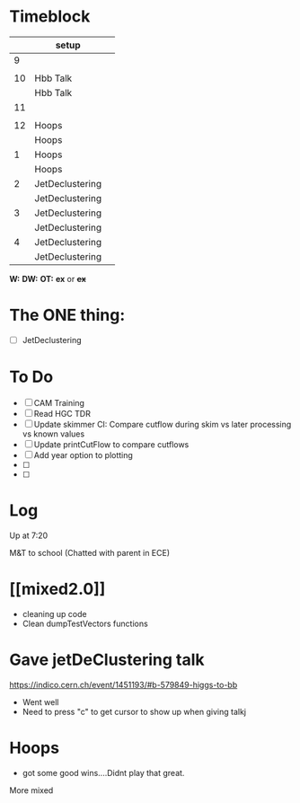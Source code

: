 # Timeblock

|     | setup           |     |
| --- | --------------- | --- |
| 9   |                 |     |
|     |                 |     |
| 10  | Hbb Talk        |     |
|     | Hbb Talk        |     |
| 11  |                 |     |
|     |                 |     |
| 12  | Hoops           |     |
|     | Hoops           |     |
| 1   | Hoops           |     |
|     | Hoops           |     |
| 2   | JetDeclustering |     |
|     | JetDeclustering |     |
| 3   | JetDeclustering |     |
|     | JetDeclustering |     |
| 4   | JetDeclustering |     |
|     | JetDeclustering |     |

**W:**
**DW:**
**OT:**
**ex** or **~~ex~~**

# The ONE thing: 
- [ ]  JetDeclustering


# To Do

- [ ] CAM Training
- [ ] Read HGC TDR
- [ ] Update skimmer CI: Compare cutflow during skim vs later processing vs known values
- [ ] Update printCutFlow to compare cutflows
- [ ] Add year option to plotting
- [ ] 
- [ ] 


# Log

Up at 7:20

M&T to school (Chatted with parent in ECE)

# [[mixed2.0]]
- cleaning up code 
- Clean dumpTestVectors functions

# Gave jetDeClustering talk
https://indico.cern.ch/event/1451193/#b-579849-higgs-to-bb
- Went well
- Need to press "c" to get cursor to show up when giving talkj


# Hoops
- got some good wins....Didnt play that great. 

More mixed

